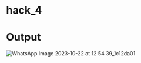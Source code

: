 # hack_4
# Output

![WhatsApp Image 2023-10-22 at 12 54 39_1c12da01](https://github.com/murtazatanveer/hack_4/assets/146770003/dca2c28b-9547-4d39-8ab1-866f7b7c4243)
